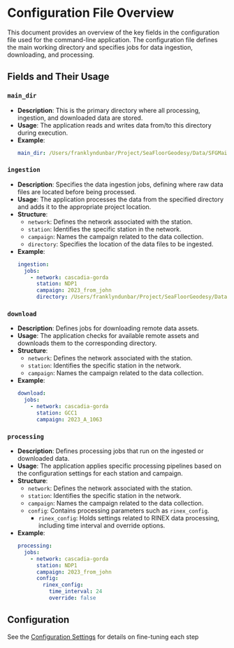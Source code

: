 # Configuration File Overview

This document provides an overview of the key fields in the configuration file used for the command-line application. The configuration file defines the main working directory and specifies jobs for data ingestion, downloading, and processing.

## Fields and Their Usage

### `main_dir`
- **Description**: This is the primary directory where all processing, ingestion, and downloaded data are stored.
- **Usage**: The application reads and writes data from/to this directory during execution.
- **Example**:
  ```yaml
  main_dir: /Users/franklyndunbar/Project/SeaFloorGeodesy/Data/SFGMain
  ```

### `ingestion`
- **Description**: Specifies the data ingestion jobs, defining where raw data files are located before being processed.
- **Usage**: The application processes the data from the specified directory and adds it to the appropriate project location.
- **Structure**:
  - `network`: Defines the network associated with the station.
  - `station`: Identifies the specific station in the network.
  - `campaign`: Names the campaign related to the data collection.
  - `directory`: Specifies the location of the data files to be ingested.
- **Example**:
  ```yaml
  ingestion:
    jobs:
      - network: cascadia-gorda
        station: NDP1
        campaign: 2023_from_john
        directory: /Users/franklyndunbar/Project/SeaFloorGeodesy/Data/Cascadia2023/NDP1/HR
  ```

### `download`
- **Description**: Defines jobs for downloading remote data assets.
- **Usage**: The application checks for available remote assets and downloads them to the corresponding directory.
- **Structure**:
  - `network`: Defines the network associated with the station.
  - `station`: Identifies the specific station in the network.
  - `campaign`: Names the campaign related to the data collection.
- **Example**:
  ```yaml
  download:
    jobs:
      - network: cascadia-gorda
        station: GCC1
        campaign: 2023_A_1063
  ```

### `processing`
- **Description**: Defines processing jobs that run on the ingested or downloaded data.
- **Usage**: The application applies specific processing pipelines based on the configuration settings for each station and campaign.
- **Structure**:
  - `network`: Defines the network associated with the station.
  - `station`: Identifies the specific station in the network.
  - `campaign`: Names the campaign related to the data collection.
  - `config`: Contains processing parameters such as `rinex_config`.
    - `rinex_config`: Holds settings related to RINEX data processing, including time interval and override options.
- **Example**:
  ```yaml
  processing:
    jobs:
      - network: cascadia-gorda
        station: NDP1
        campaign: 2023_from_john
        config:
          rinex_config:
            time_interval: 24
            override: false
  ```


## Configuration
See the [Configuration Settings](INDEX.md) for details on fine-tuning each step